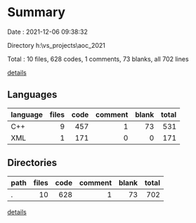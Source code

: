 # Summary

Date : 2021-12-06 09:38:32

Directory h:\vs_projects\aoc_2021

Total : 10 files,  628 codes, 1 comments, 73 blanks, all 702 lines

[details](details.md)

## Languages
| language | files | code | comment | blank | total |
| :--- | ---: | ---: | ---: | ---: | ---: |
| C++ | 9 | 457 | 1 | 73 | 531 |
| XML | 1 | 171 | 0 | 0 | 171 |

## Directories
| path | files | code | comment | blank | total |
| :--- | ---: | ---: | ---: | ---: | ---: |
| . | 10 | 628 | 1 | 73 | 702 |

[details](details.md)